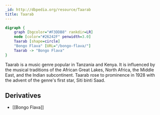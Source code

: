 ```yaml
---
_id: http://dbpedia.org/resource/Taarab
title: Taarab
---
```


```dot
digraph {
	graph [bgcolor="#F3DDB8" rankdir=LR]
	node [color="#26242F" penwidth=3.0]
	Taarab [shape=circle]
	"Bongo Flava" [URL="/bongo-flava/"]
	Taarab -> "Bongo Flava"
}
```

Taarab is a music genre popular in Tanzania and Kenya. It is influenced by the musical traditions of the African Great Lakes, North Africa, the Middle East, and the Indian subcontinent. Taarab rose to prominence in 1928 with the advent of the genre's first star, Siti binti Saad.

## Derivatives

- [[Bongo Flava]]

